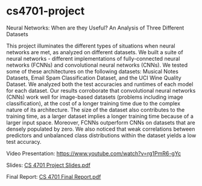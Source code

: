 # cs4701-project
Neural Networks: When are they Useful? An Analysis of Three Different Datasets

This project illuminates the different types of situations when neural networks are met, as
analyzed on different datasets. We built a suite of neural networks - different implementations of
fully-connected neural networks (FCNNs) and convolutional neural networks (CNNs). We tested some of
these architectures on the following datasets: Musical Notes Datasets, Email Spam Classification Dataset,
and the UCI Wine Quality Dataset. We analyzed both the test accuracies and runtimes of each model for
each dataset. Our results corroborate that convolutional neural networks (CNNs) work well for
image-based datasets (problems including image classification), at the cost of a longer training time due
to the complex nature of its architecture. The size of the dataset also contributes to the training time, as a
larger dataset implies a longer training time because of a larger input space. Moreover, FCNNs
outperform CNNs on datasets that are densely populated by zero. We also noticed that weak correlations
between predictors and unbalanced class distributions within the dataset yields a low test accuracy.

Video Presentation: https://www.youtube.com/watch?v=rg1PmR6-gYc 

Slides: [CS 4701 Project Slides.pdf](https://github.com/michaela10c/cs4701-project/files/8499175/CS.4701.Project.Slides.pdf)

Final Report: [CS 4701 Final Report.pdf](https://github.com/michaela10c/cs4701-project/files/8499174/CS.4701.Final.Report.pdf)

